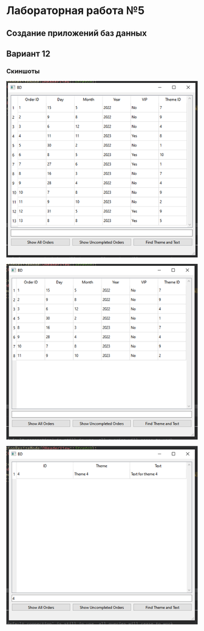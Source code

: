 # Лабораторная работа №5 #

## Создание приложений баз данных ##

## Вариант 12 ##

### Скиншоты ###

![.png](./img/1.png)

![.png](./img/2.png)

![.png](./img/3.png)
